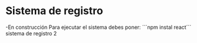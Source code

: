 <h1>Sistema de registro</h1>
-En construcción
Para ejecutar el sistema debes poner:
´´´npm instal react´´´
sistema de registro 2
